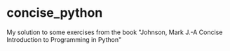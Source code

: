 # concise_python
My solution to some exercises from the book "Johnson, Mark J.-A Concise Introduction to Programming in Python"

